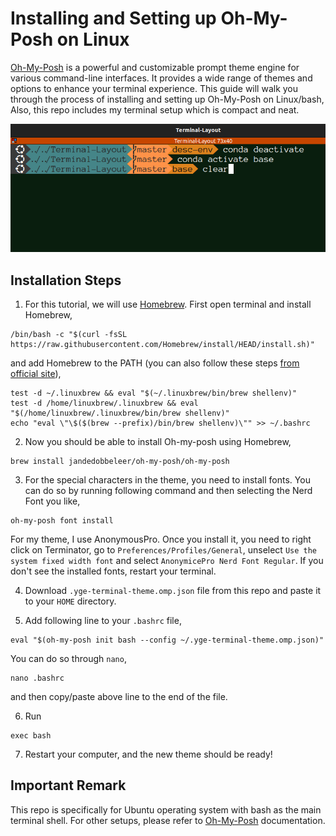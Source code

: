 # Installing and Setting up Oh-My-Posh on Linux

[Oh-My-Posh](https://ohmyposh.dev/) is a powerful and customizable prompt theme engine for various command-line interfaces. It provides a wide range of themes and options to enhance your terminal experience. This guide will walk you through the process of installing and setting up Oh-My-Posh on Linux/bash, Also, this repo includes my terminal setup which is compact and neat.
<center>

![Preview](preview.png)

</center>

## Installation Steps
1. For this tutorial, we will use [Homebrew](https://brew.sh/). First open terminal and install Homebrew,
```
/bin/bash -c "$(curl -fsSL https://raw.githubusercontent.com/Homebrew/install/HEAD/install.sh)"
```
and add Homebrew to the PATH (you can also follow these steps [from official site](https://docs.brew.sh/Homebrew-on-Linux#install)),
```
test -d ~/.linuxbrew && eval "$(~/.linuxbrew/bin/brew shellenv)"
test -d /home/linuxbrew/.linuxbrew && eval "$(/home/linuxbrew/.linuxbrew/bin/brew shellenv)"
echo "eval \"\$($(brew --prefix)/bin/brew shellenv)\"" >> ~/.bashrc
```

2. Now you should be able to install Oh-my-posh using Homebrew,
```
brew install jandedobbeleer/oh-my-posh/oh-my-posh
```

3. For the special characters in the theme, you need to install fonts. You can do so by running following command and then selecting the Nerd Font you like,
```
oh-my-posh font install
```
For my theme, I use AnonymousPro. Once you install it, you need to right click on Terminator, go to `Preferences/Profiles/General`, unselect `Use the system fixed width font` and select `AnonymicePro Nerd Font Regular`. If you don't see the installed fonts, restart your terminal.

4. Download `.yge-terminal-theme.omp.json` file from this repo and paste it to your `HOME` directory.

5. Add following line to your `.bashrc` file,
```
eval "$(oh-my-posh init bash --config ~/.yge-terminal-theme.omp.json)"
```
You can do so through `nano`,
```
nano .bashrc
```
and then copy/paste above line to the end of the file.

6. Run
```
exec bash
```

7. Restart your computer, and the new theme should be ready!

## Important Remark
This repo is specifically for Ubuntu operating system with bash as the main terminal shell. For other setups, please refer to [Oh-My-Posh](https://ohmyposh.dev/) documentation.
